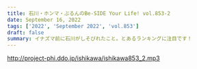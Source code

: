 ```yaml
---
title: 石川・ホンマ・ぶるんのBe-SIDE Your Life! vol.853-2
date: September 16, 2022
tags: ['2022', 'September 2022', 'vol.853']
draft: false
summary: イナズマ前に石川がしそびれたこと。とあるランキングに注目です！
---
```


http://project-phi.ddo.jp/ishikawa/ishikawa853_2.mp3